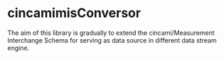 # cincamimisConversor
The aim of this library is gradually to extend the cincami/Measurement Interchange Schema for serving as data source in different data stream engine.

